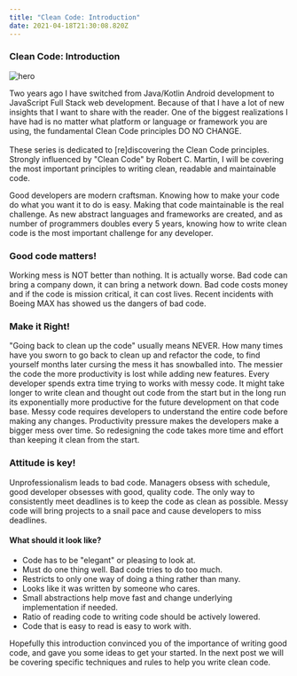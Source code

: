 ```yaml
---
title: "Clean Code: Introduction"
date: 2021-04-18T21:30:08.820Z
---
```

### Clean Code: Introduction

![hero](/img/codesoap.jpeg "hero")

Two years ago I have switched from Java/Kotlin Android development to JavaScript Full Stack web development. Because of that I have a lot of new insights that I want to share with the reader. One of the biggest realizations I have had is no matter what platform or language or framework you are using, the fundamental Clean Code principles DO NO CHANGE. \
\
These series is dedicated to \[re]discovering the Clean Code principles. Strongly influenced by "Clean Code" by Robert C. Martin, I will be covering the most important principles to writing clean, readable and maintainable code.

Good developers are modern craftsman. Knowing how to make your code do what you want it to do is easy. Making that code maintainable is the real challenge. As new abstract languages and frameworks are created, and as number of programmers doubles every 5 years, knowing how to write clean code is the most important challenge for any developer.

### Good code matters!

Working mess is NOT better than nothing. It is actually worse. Bad code can bring a company down, it can bring a network down. Bad code costs money and if the code is mission critical, it can cost lives. Recent incidents with Boeing MAX has showed us the dangers of bad code.  

### Make it Right!

"Going back to clean up the code" usually means NEVER. How many times have you sworn to go back to clean up and refactor the code, to find yourself months later cursing the mess it has snowballed into. The messier the code the more productivity is lost while adding new features. Every developer spends extra time trying to works with messy code. It might take longer to write clean and thought out code from the start but in the long run its exponentially more productive for the future development on that code base. Messy code requires developers to understand the entire code before making any changes. Productivity pressure makes the developers make a bigger mess over time. So redesigning the code takes more time and effort than keeping it clean from the start.

### Attitude is key!

Unprofessionalism leads to bad code. Managers obsess with schedule, good developer obsesses with good, quality code. The only way to consistently meet deadlines is to keep the code as clean as possible. Messy code will bring projects to a snail pace and cause developers to miss deadlines. 

#### What should it look like?

* Code has to be "elegant" or pleasing to look at.
* Must do one thing well. Bad code tries to do too much.
* Restricts to only one way of doing a thing rather than many.
* Looks like it was written by someone who cares.
* Small abstractions help move fast and change underlying implementation if needed.
* Ratio of reading code to writing code should be actively lowered.
* Code that is easy to read is easy to work with.

Hopefully this introduction convinced you of the importance of writing good code, and gave you some ideas to get your started. In the next post we will be covering specific techniques and rules to help you write clean code.